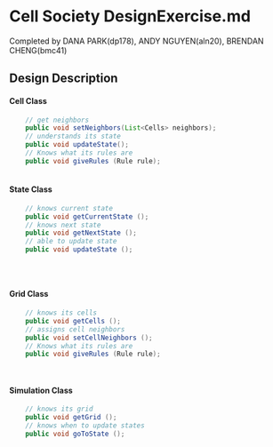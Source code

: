 # Cell Society DesignExercise.md

Completed by DANA PARK(dp178), ANDY NGUYEN(aln20), BRENDAN CHENG(bmc41)

## Design Description

#### Cell Class
```java
    // get neighbors
    public void setNeighbors(List<Cells> neighbors);
	// understands its state
	public void updateState();
    // Knows what its rules are
    public void giveRules (Rule rule);
    
```

#### State Class
```java
    // knows current state
    public void getCurrentState ();
    // knows next state
    public void getNextState ();
    // able to update state
    public void updateState ();
    

    
```
#### Grid Class
```java
    // knows its cells
    public void getCells ();
    // assigns cell neighbors
    public void setCellNeighbors ();
    // Knows what its rules are
    public void giveRules (Rule rule);

    
```
#### Simulation Class
```java
    // knows its grid
    public void getGrid ();
    // knows when to update states
    public void goToState ();

    
```

```



